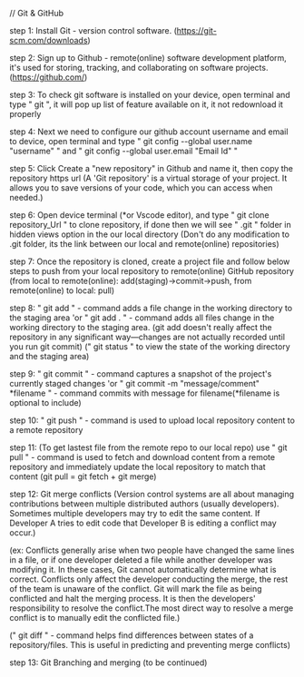 // Git & GitHub

step 1: Install Git - version control software. (https://git-scm.com/downloads)

step 2: Sign up to Github - remote(online) software development platform, it's used for storing, tracking, and collaborating on software projects. (https://github.com/)

step 3: To check git software is installed on your device, open terminal and type " git ", it will pop up list of feature available on it, it not redownload it properly

step 4: Next we need to configure our github account username and email to device, 
open terminal and type " git config --global user.name "username" " and 
" git config --global user.email "Email Id" "

step 5: Click Create a "new repository" in Github and name it, then copy the repository https url (A 'Git repository' is a virtual storage of your project. It allows you to save versions of your code, which you can access when needed.)

step 6: Open device terminal (*or Vscode editor), and type " git clone repository_Url " to clone repository, if done then we will see " .git " folder in hidden views option in the our local directory (Don't do any modification to .git folder, its the link between our local and remote(online) repositories)  

step 7: Once the repository is cloned, create a project file and follow below steps to push from your local repository to remote(online) GitHub repository 
(from local to remote(online): add(staging)->commit->push, from remote(online) to local: pull)

step 8: " git add <file> " - command adds a file change in the working directory to the staging area 'or 
        " git add . "      - command adds all files change in the working directory to the staging area.
(git add doesn't really affect the repository in any significant way—changes are not actually recorded until you run git commit)
(" git status " to view the state of the working directory and the staging area)

step 9: " git commit " - command captures a snapshot of the project's currently staged changes 'or
        " git commit -m "message/comment" *filename " - command commits with message for filename(*filename is optional to include)

step 10: " git push " - command is used to upload local repository content to a remote repository

step 11: (To get lastest file from the remote repo to our local repo)
         use " git pull " - command is used to fetch and download content from a remote repository and immediately update the local repository to match that content (git pull = git fetch + git merge)

step 12: Git merge conflicts
(Version control systems are all about managing contributions between multiple distributed authors (usually developers).
Sometimes multiple developers may try to edit the same content. 
If Developer A tries to edit code that Developer B is editing a conflict may occur.)

(ex: Conflicts generally arise when two people have changed the same lines in a file, or if one developer deleted a file while another developer was modifying it. In these cases, Git cannot automatically determine what is correct. Conflicts only affect the developer conducting the merge, the rest of the team is unaware of the conflict. Git will mark the file as being conflicted and halt the merging process. It is then the developers' responsibility to resolve the conflict.The most direct way to resolve a merge conflict is to manually edit the conflicted file.)

(" git diff " - command helps find differences between states of a repository/files. This is useful in predicting and preventing merge conflicts)

step 13: Git Branching and merging
(to be continued)


